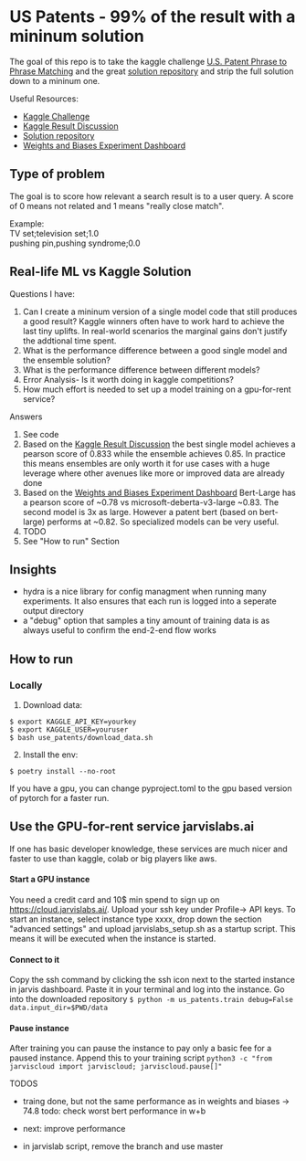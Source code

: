 # US Patents - 99% of the result with a mininum solution

The goal of this repo is to take the kaggle challenge [U.S. Patent Phrase to Phrase Matching](https://www.kaggle.com/competitions/us-patent-phrase-to-phrase-matching) and the great [solution repository](https://github.com/Gladiator07/U.S.-Patent-Phrase-to-Phrase-Matching-Kaggle/tree/main) and strip the full solution down to a mininum one.

Useful Resources:
- [Kaggle Challenge](https://www.kaggle.com/competitions/us-patent-phrase-to-phrase-matching)
- [Kaggle Result Discussion](https://www.kaggle.com/competitions/us-patent-phrase-to-phrase-matching/discussion/332355)
- [Solution repository](https://github.com/Gladiator07/U.S.-Patent-Phrase-to-Phrase-Matching-Kaggle/tree/main)
- [Weights and Biases Experiment Dashboard](https://wandb.ai/gladiator/USPPPM-Kaggle)

## Type of problem
The goal is to score how relevant a search result is to a user query. A score of 0 means not related and 1 means "really close match".

Example:<br>
TV set;television set;1.0</br>
pushing pin,pushing syndrome;0.0


## Real-life ML vs Kaggle Solution
Questions I have:
1. Can I create a mininum version of a single model code that still produces a good result? Kaggle winners often have to work hard to achieve the last tiny uplifts. In real-world scenarios the marginal gains don't justify the addtional time spent.
2. What is the performance difference between a good single model and the ensemble solution?
3. What is the performance difference between different models?
4. Error Analysis- Is it worth doing in kaggle competitions?
5. How much effort is needed to set up a model training on a gpu-for-rent service?

Answers
1. See code
2. Based on the [Kaggle Result Discussion](https://www.kaggle.com/competitions/us-patent-phrase-to-phrase-matching/discussion/332355) the best single model achieves a pearson score of 0.833 while the ensemble achieves 0.85. In practice this means ensembles are only worth it for use cases with a huge leverage where other avenues like more or improved data are already done
3. Based on the [Weights and Biases Experiment Dashboard](https://wandb.ai/gladiator/USPPPM-Kaggle) Bert-Large has a pearson score of ~0.78 vs microsoft-deberta-v3-large ~0.83. The second model is 3x as large. However a patent bert (based on bert-large) performs at ~0.82. So specialized models can be very useful.
4. TODO
5. See "How to run" Section

## Insights
- hydra is a nice library for config managment when running many experiments. It also ensures that each run is logged into a seperate output directory
- a "debug" option that samples a tiny amount of training data is as always useful to confirm the end-2-end flow works




## How to run 

### Locally
1. Download data:
  ````
  $ export KAGGLE_API_KEY=yourkey
 $ export KAGGLE_USER=youruser
 $ bash use_patents/download_data.sh  
 ````
2. Install the env: 
  ````
  $ poetry install --no-root
 ````
If you have a gpu, you can change pyproject.toml to the gpu based version of pytorch for a faster run.

## Use the GPU-for-rent service jarvislabs.ai
If one has basic developer knowledge, these services are much nicer and faster to use than kaggle, colab or big players like aws.

#### Start a GPU instance
You need a credit card and 10$ min spend to sign up on https://cloud.jarvislabs.ai/. Upload your ssh key under Profile-> API keys. To start an instance, select instance type xxxx, drop down the section "advanced settings" and upload jarvislabs_setup.sh as a startup script. This means it will be executed when the instance is started.

#### Connect to it
Copy the ssh command by clicking the ssh icon next to the started instance in jarvis dashboard. Paste it in your terminal and log into the instance.
Go into the downloaded repository
`$ python -m us_patents.train debug=False data.input_dir=$PWD/data`

#### Pause instance
After training you can pause the instance to pay only a basic fee for a paused instance. Append this to your training script
`python3 -c "from jarviscloud import jarviscloud; jarviscloud.pause[]" `

TODOS
- traing done, but not the same performance as in weights and biases -> 74.8 todo: check worst bert performance in w+b

- next: improve performance
- in jarvislab script, remove the branch and use master
